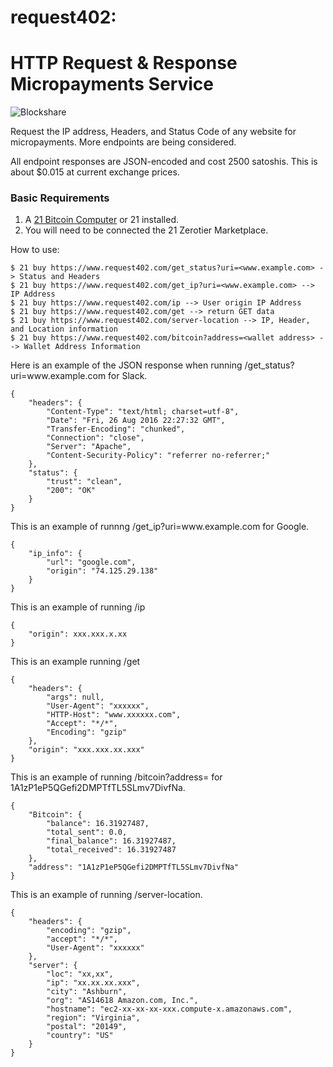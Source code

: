 # request402:
HTTP Request & Response Micropayments Service
===========================================
![Blockshare](https://machine-payable.herokuapp.com/static/img/abstractdot.ico)

Request the IP address, Headers, and Status Code of any website for micropayments. More endpoints are being considered.

All endpoint responses are JSON-encoded and cost 2500 satoshis. This is about $0.015 at current exchange prices.

<h3> Basic Requirements </h3>

1. A  <a href="https://21.co">21 Bitcoin Computer</a> or 21 installed.
2. You will need to be connected the 21 Zerotier Marketplace.

How to use:

    $ 21 buy https://www.request402.com/get_status?uri=<www.example.com> -> Status and Headers
    $ 21 buy https://www.request402.com/get_ip?uri=<www.example.com> --> IP Address
    $ 21 buy https://www.request402.com/ip --> User origin IP Address
    $ 21 buy https://www.request402.com/get --> return GET data
    $ 21 buy https://www.request402.com/server-location --> IP, Header, and Location information
    $ 21 buy https://www.request402.com/bitcoin?address=<wallet address> --> Wallet Address Information


<p>Here is an example of the JSON response when running /get_status?uri=www.example.com for Slack.</p>
<pre><code>{
    "headers": {
        "Content-Type": "text/html; charset=utf-8",
        "Date": "Fri, 26 Aug 2016 22:27:32 GMT",
        "Transfer-Encoding": "chunked",
        "Connection": "close",
        "Server": "Apache",
        "Content-Security-Policy": "referrer no-referrer;"
    },
    "status": {
        "trust": "clean",
        "200": "OK"
    }
}
</code></pre>
<p>This is an example of runnng /get_ip?uri=www.example.com for Google.</p>
<pre><code>{
    "ip_info": {
        "url": "google.com",
        "origin": "74.125.29.138"
    }
}
</code></pre>

<p>This is an example of running /ip </p>
<pre><code>{
    "origin": xxx.xxx.x.xx
}
</code></pre>
<p>This is an example running /get </p>
<pre><code>{
    "headers": {
        "args": null,
        "User-Agent": "xxxxxx",
        "HTTP-Host": "www.xxxxxx.com",
        "Accept": "*/*",
        "Encoding": "gzip"
    },
    "origin": "xxx.xxx.xx.xxx"
}
</code></pre>

<p>This is an example of running /bitcoin?address=<wallet address> for 1A1zP1eP5QGefi2DMPTfTL5SLmv7DivfNa.</p>
<pre><code>{
    "Bitcoin": {
        "balance": 16.31927487,
        "total_sent": 0.0,
        "final_balance": 16.31927487,
        "total_received": 16.31927487
    },
    "address": "1A1zP1eP5QGefi2DMPTfTL5SLmv7DivfNa"
}
</code></pre>
<p>This is an example of running /server-location.</p>
<pre><code>{
    "headers": {
        "encoding": "gzip",
        "accept": "*/*",
        "User-Agent": "xxxxxx"
    },
    "server": {
        "loc": "xx,xx",
        "ip": "xx.xx.xx.xxx",
        "city": "Ashburn",
        "org": "AS14618 Amazon.com, Inc.",
        "hostname": "ec2-xx-xx-xx-xxx.compute-x.amazonaws.com",
        "region": "Virginia",
        "postal": "20149",
        "country": "US"
    }
}
</code></pre>
